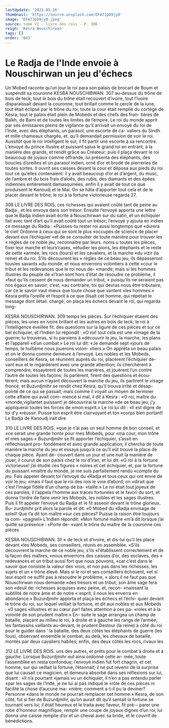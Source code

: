 ```yaml
---
lastUpdate: '2021-05-16'
thumbnail: 'https://source.unsplash.com/EFm7JpD9jy8'
image: 'EFm7JpD9jy8.jpeg'
source: tome VI - livre des rois - P. 306
reign: 'Kesra Nouschirwan'
tags: []
order: '043'
---
```


# Le Radja de l'Inde envoie à Nouschirwan un jeu d'échecs

Un Mobed raconte qu’un jour le roi para son palais de brocart de Boum et suspendit sa couronne
KESBA NOUSCHIBWAN. 307 au-dessus du trône de bois de teck; tout le bois du
trône était recouvert d’ivoire, tout l’ivoire disparaissait
devant la couronne, tout brillait comme le cercle de la lune, tout était éclipsé par le trône du roi, toute
la cour était remplie du cortége de Kesra; tout le
palais était plein de Mobeds et des chefs des fron-
tières de Balkh, de Bami et de toutes les limites de l’empire.
Le roi du monde apprit par ses émissaires pleins de vigilance qu’il arrivait un envoyé du roi de l’Inde,
avec des éléphants, un parasol, une escorte de ca- valiers du Sindh et mille chameaux chargés, et. qu’il demandait permission de voir le roi. Aussitôt que le roi intelligent le sut, il fit partir une escorte à sa rencontre. L’envoyé du prince illustre et puissant salua le grand roi en entrant, à la manière des grands, et rendit grâce au Créateur; puis il plaça devant le
roi beaucoup de joyaux comme offrande, lui présenta
des éléphants, des boucles d’oreilles et un parasol
indien, orné d’or et brodé de pierreries de toutes
sortes. Il ouvrit ses caisses devant la cour et déposa
aux pieds du roi tout ce qu’elles contenaient: il y avait beaucoup d’or et d’argent, du musc, de l’ambre
et du bois frais d’aloës, des rubis, des diamants et des épées indiennes entièrement damasquinées, enfin il
y avait de tout ce que produisent le Kanoudj et le Mai. On se hâta d’apporter tout cela et de le placer devant le trône; le roi à la fortune victorieuse regarda 27.

308 LE LIVRE DES ROIS.
ces richesses qui avaient coûté tant de peine au Badja ,
et les envoya dans son trésor.
Ensuite l’envoyé apporta une lettre que le Badja
indien avait écrite à Nouschirwan sur du satin, et un échiquier fait avec tant d’art qu’il avait coûté tout
un trésor; l’envoyé y ajouta en indien ce message du Radia : «Puisses-tu rester roi aussi longtemps que «durera le ciel! Ordonne à ceux qui se sont le plus «occupés de science de placer devant eux l’échiquier
«et de se consulter de toute manière pour trouver les « règles de ce noble jeu, reconnaitre par leurs. noms u toutes les pièces, fixer leur marche et leurs’cases, «étudier les pions, les éléphants et le reste de cette «armée, les rocs (tours) et les cavaliers, et la marche «du vizir (la reine) et du roi. S’ils découvrent les
« règles de ce beau jeu, ils dépasseront tousles savants
«du monde, et nous enverrons volontiers à cette «cour le tribut et les redevances que le roi nous de- «mande; mais si les hommes illustres du peuple de «l’Iran sont hors d’état de résoudre ce problème, il
«faut qu’ils cessent de nous demander un tribut,
« puisqu’ils ne seraient pas nos égaux en savoir; c’est,
«au contraire, toi qui devras nous être tributaire, car
ce le savoir vaut mieux que toute chose que vantent «les hommes.»
Kesra prêta l’oreille et l’esprit à ce que (lisait cet homme, qui répétait le message dont ilétail. chargé;
on plaça les échecs devant le roi, qui regarda long-

KESRA NOUSCHIRWAN. 309 temps les pièces. Sur l’échiquier étaient des pièces,
les unes en ivoire brillant et les autres en bois de teck; le roi à l’intelligence éveillée fit. des questions
sur la ligure de ces pièces et sur ce bel échiquier, et l’Indien lui répondit : «O roi! tout cela est une «image de la guerre; tu trouveras, si tu parviens à «découvrir le jeu, la marche, les plans et l’appareil «d’un combat.» Le roi lui dit: «Je demande sept «jours de temps, le huitième nous jouerons volon- «tiers.» On apprêta un beau palais et on le donna comme demeure à l’envoyé.
Les nobles et les Mobeds, conseillers de Kesra, se réunirent auprès du roi, placèrent l’échiquier de-
vant eux et le regardèrent avec une grande attention; ils cherchèrent à comprendre, essayèrent de toutes les manières, et jouèrent l’un contre l’autre de toutes
les façons; ils parlèrent, firent des questions et écou- tèrent; mais aucun n’ayant découvert la marche du
jeu, ils partirent le visage froncé, et Buzurdjmihr
se rendit chez Kesra, qu’il trouva irrité et désap-
pointé de ce qui se passait; mais comme il voyait un moyen de terminer cette affaire qui avait com- mencé si mal, il dit à Kesra : «O roi, maître du «monde,vigilantet puissant! je découvrirai la marche
«de ce beau jeu, j’y appliquerai toutes les forces de «mon esprit.» Le roi lui dit : «Il est digne de toi d’y «réussir. Puisse ton esprit être clairvoyant et ton «corps bien portant! Le Badja de Kanoudj irait dire

310 LE LIVRE DES ROIS.
«que je n’ai pas un seul homme de bon conseil, et «ce serait une grande honte pour mes Mobeds, pour «ma cour, mon trône et mes sages.» Buzurdjmihr se
fit apporter l’échiquier, s’assit en réfléchissant pro-
fondément et avec grande application; il chercha de toute manière la marche du jeu et essaya jusqu’à ce
qu’il eût trouvé la place de chaque pièce. Ayant dé-
couvert dans un jour et une nuit la manière de jouer, il courut de son palais chez le roi d’Iran, et lui dit: «O roi à la fortune victorieuse! j’ai étudié ces figures
« noires et cet échiquier, et, par la fortune du puissant «maître du monde, je me suis parfaitement rendu «compte du jeu. Fais appeler devant toi l’envoyé du «Radja et tous ceux qui ont envie de voir le jeu; «mais il faut que le roi des rois le voie d’abord; on «dirait que c’est l’image fidèle d’un champ de ba-
«taille.»
Le roi était tout joyeux de ces paroles, il l’appela l’homme aux traces fortunées et le favori du sort, et donna l’ordre de faire venir les Mobeds, les nobles
et les sages illustres. Puis il fit appeler l’envoyé du Radja et le fit asseoir devant le trône glorieux. Bu- zurdjmihr prit alors la parole et dit: «0 Mobed du «Badja envisage de soleil! Que t’a dit ton maître
«sur ces pièces? Puisse la raison être toujours ta com- «pagnel» L’Indien répondit: «Mon fortuné maître
«m’a dit lorsque j’ai quitté sa présence : «Porte de-
«vant le trône du maître de la couronne ces pièces

KESRA NOUSCHIBWAN. 3l! « de teck et d’ivoire, et dis-lui qu’il les place devant
«les Mobeds, ses conseillers, réunis en assemblée. «S’ils découvrent la marche de ce noble jeu, s’ils «I’établissent correctement et de la façon des maîtres,
«nous enverrons des caisses d’or, des esclaves, des
« redevances et un tribut aussi fort que nous pouvons, «car c’est dans le savoir que consiste la valeur des «rois, et non pas dans les richesses, les sujets et un « trône élevé. Mais si le roi et ses conseillers échouent,
«et si leur esprit ne suffit pas à résoudre le problème,
« alors il ne faut pas que Nouschirwan nous demande «des trésors et un tribut; son âme sage fera son «deuil de: richesses acquises avec peine, et, recon- «naissant la subtilité de notre âme et de notre
« esprit, il nous les enverra en abondance.»
Buzurdjmihr apporta et plaça les échecs et l’échi-
quier devant le trône du roi, sur lequel veillait la fortune, et dit aux nobles et aux Mobeds : «0 sages «illustres et au cœur par! faites attention à ces pa- «roles et à la volonté de son prudent maître.» En-
suite le sage arrangea un champ de bataille, plaçant au milieu le roi, à droite et à gauche les rangs de l’armée, les fantassins vaillants au-devant, le prudent Destour (la reine) à côté du roi pour le guider dans ’
la bataille, des deux côtés les éléphants de guerre
(les fous), observant ensemble le combat; au delà, les chevaux de bataille, montés par deux cavaliers habiles; enfin, des deux côtés les rocs, rivaux les

312 LE LIVRE DES ROIS.
uns des autres, et prêts pour le combat à droite et à
gauche.
Lorsque Buzurdjmihr eut ainsi ordonné cette ar-
mée, toute l’assemblée en resta confondue; l’envoyé
indien fut fort chagrin, et cet homme, sur qui veillait la fortune, l’étonnait; il ne put revenir de la surprise
que lui causait ce magicien, et demeura absorbé dans ses réflexions sur lui, disant : «Il n’a pourtant «jamais vu un échiquier, il n’en a pas entendu parler «par les sages de l’Inde, je ne lui ai pas indiqué le
«rôle de ces pièces ni facilité la chose d’aucune ma-
«nière; comment a-t-il pu la deviner? Personne «dans le monde ne pourrait remplacer cet homme.» Kesra, de son côté, fut si fier de Buzurdjmihr, qu’on aurait dit qu’il sentait la fortune se tournant vers lui; il était heureux et le traita avec faveur, fit pré-- parer une robe d’honneur magnifique, remplir une coupe de joyaux dignes d’un roi, lui donna une caisse remplie d’or et un cheval avec sa bride, et le couvrit de bénédictions.
